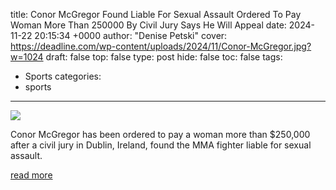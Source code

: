 title: Conor McGregor Found Liable For Sexual Assault Ordered To Pay Woman More Than 250000 By Civil Jury Says He Will Appeal
date: 2024-11-22 20:15:34 +0000
author: "Denise Petski"
cover: https://deadline.com/wp-content/uploads/2024/11/Conor-McGregor.jpg?w=1024
draft: false
top: false
type: post
hide: false
toc: false
tags:
  - Sports
categories:
  - sports
---

![](https://deadline.com/wp-content/uploads/2024/11/Conor-McGregor.jpg?w=1024)

Conor McGregor has been ordered to pay a woman more than $250,000 after a civil jury in Dublin, Ireland, found the MMA fighter liable for sexual assault.

[read more](https://deadline.com/2024/11/conor-mcgregor-loses-sexual-assault-civil-trial-1236185559/)
